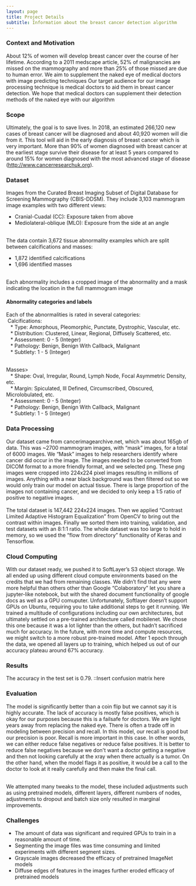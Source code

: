```yaml
---
layout: page
title: Project Details
subtitle: Information about the breast cancer detection algorithm
---
```




### Context and Motivation

About 12% of women will develop breast cancer over the course of her lifetime. According to a 2011 medscape article, 52% of malignancies are missed on the mammography and more than 25% of those missed are due to human error. We aim to supplement the naked eye of medical doctors with image predicting techniques
Our target audience for our image processing technique is medical doctors to aid them in breast cancer detection. We hope that medical doctors can supplement their detection methods of the naked eye with our algorithm



### Scope

Ultimately, the goal is to save lives. In 2018, an estimated 266,120 new cases of breast cancer will be diagnosed and about 40,920 women will die from it. This tool will aid in the early diagnosis of breast cancer which is very important. More than 90% of women diagnosed with breast cancer at the earliest stage survive their disease for at least 5 years compared to around 15% for women diagnosed with the most advanced stage of disease (http://www.cancerresearchuk.org).

### Dataset

Images from the Curated Breast Imaging Subset of Digital Database for Screening Mammography (CBIS-DDSM). They include 3,103 mammogram image examples with two different views: 
* Cranial-Cuadal (CC): Exposure taken from above
* Mediolateral-oblique (MLO): Exposure from the side at an angle

<br> The data contain 3,672 tissue abnormality examples which are split between calcifications and masses:
* 1,872 identified calcifications
* 1,696 identified masses

<br>Each abnormality includes a cropped image of the abnormality and a mask indicating the location in the full mammogram image

#### Abnormality categories and labels 

Each of the abnormalities is rated in several categories:
<br>&nbsp;Calcifications:
<br>&nbsp;&nbsp; * Type: Amorphous, Pleomorphic, Punctate, Dystrophic, Vascular, etc.
<br>&nbsp;&nbsp; * Distribution: Clustered, Linear, Regional, Diffusely Scattered, etc.
<br>&nbsp;&nbsp; * Assessment: 0 - 5 (Integer)
<br>&nbsp;&nbsp; * Pathology: Benign, Benign With Callback, Malignant
<br>&nbsp;&nbsp; * Subtlety: 1 - 5 (Integer)

<br>Masses>
<br>&nbsp;&nbsp; * Shape: Oval, Irregular, Round, Lymph Node, Focal Asymmetric Density, etc.
<br>&nbsp;&nbsp; * Margin: Spiculated, Ill Defined, Circumscribed, Obscured, Microlobulated, etc. 
<br>&nbsp;&nbsp; * Assessment: 0 - 5 (Integer)
<br>&nbsp;&nbsp; * Pathology: Benign, Benign With Callback, Malignant
<br>&nbsp;&nbsp; * Subtlety: 1 - 5 (Integer)


### Data Processing


Our dataset came from cancerimagearchive.net, which was about 165gb of data. This was ~2700 mammogram images, with “mask” images, for a total of 6000 images. We “Mask” images to help researchers identify where cancer did occur in the image. The images needed to be converted from DICOM format to a more friendly format, and we selected png. These png images were cropped into 224x224 pixel images resulting in millions of images. Anything with a near black background was then filtered out so we would only train our model on actual tissue. There is large proportion of the images not containing cancer, and we decided to only keep a 1:5 ratio of positive to negative images.
<br>  
The total dataset is 147,442 224x224 images. Then we applied “Contrast Limited Adaptive Histogram Equalization” from OpenCV to bring out the contrast within images. Finally we sorted them into training, validation, and test datasets with an 8:1:1 ratio. The whole dataset was too large to hold in memory, so we used the “flow from directory” functionality of Keras and Tensorflow.


### Cloud Computing

With our dataset ready, we pushed it to SoftLayer’s S3 object storage. We all ended up using different cloud compute environments based on the credits that we had from remaining classes. We didn’t find that any were more helpful than others other than Google “Colaboratory” let you share a jupyter-like notebook, but with the shared document functionality of google docs as well as a GPU comuputer. Unfortunately, Softlayer doesn’t support GPUs on Ubuntu, requiring you to take additional steps to get it running. We trained a multitude of configurations including our own architectures, but ultimately settled on a pre-trained architecture called mobilenet. We chose this one because it was a lot lighter than the others, but hadn’t sacrificed much for accuracy. In the future, with more time and compute resources, we might switch to a more robust pre-trained model.  After 1 epoch through the data, we opened all layers up to training, which helped us out of our accuracy plateau around 67% accuracy.

### Results

The accuracy in the test set is 0.79. ::Insert confusion matrix here

### Evaluation

The model is significantly better than a coin flip but we cannot say it is highly accurate. The lack of accuracy is mostly false positives, which is okay for our purposes because this is a failsafe for doctors. We are light years away from replacing the naked eye. There is often a trade off in modeling between precision and recall. In this model, our recall is good but our precision is poor. Recall is more important in this case. In other words, we can either reduce false negatives or reduce false positives. It is better to reduce false negatives because we don't want a doctor getting a negative and then not looking carefully at the xray when there actually is a tumor. On the other hand, when the model flags it as positive, it would be a call to the doctor to look at it really carefully and then make the final call.

<br>We attempted many tweaks to the model, these included adjustments such as using pretrained models, different layers, different numbers of nodes, adjustments to dropout and batch size only resulted in marginal improvements.

### Challenges

* The amount of data was significant and required GPUs to train in a reasonable amount of time. 
* Segmenting the image files was time consuming and limited experiments with different segment sizes. 
* Grayscale images decreased the efficacy of pretrained ImageNet models
* Diffuse edges of features in the images further eroded efficacy of pretrained models









